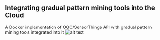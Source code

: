 ## Integrating gradual pattern mining tools into the Cloud
A Docker implementation of OGC/SensorThings API with gradual pattern mining tools integrated into it
![alt text](https://github.com/owuordickson.cloud_api/cloudapi.png "Docker architecture")
